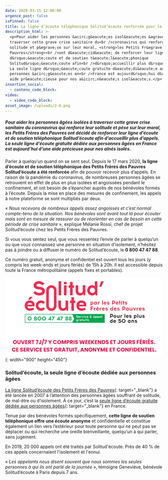 ```yaml
---
date: 2020-03-15 12:00:00
urgence_post: false
isPinned: false
title: La ligne d’écoute téléphonique Solitud’écoute renforcée pour le coronavirus
description_html: >-
  <p>Pour aider les personnes &acirc;g&eacute;es isol&eacute;es &agrave;
  traverser cette grave crise sanitaire du<br />coronavirus qui renforce leur
  solitude et p&egrave;se sur leur moral, <strong>les Petits Fr&egrave;res des
  Pauvres</strong><br />ont d&eacute;cid&eacute; de renforcer leur ligne
  d&rsquo;&eacute;coute et de soutien t&eacute;l&eacute;phonique
  Solitud&rsquo;&eacute;coute afin<br />d&rsquo;accueillir plus d&rsquo;appels.
  La seule ligne d&rsquo;&eacute;coute gratuite d&eacute;di&eacute;e aux
  personnes &acirc;g&eacute;es en<br />France est aujourd&rsquo;hui d&rsquo;une
  aide pr&eacute;cieuse pour nos a&icirc;n&eacute;s isol&eacute;s.</p>
insertion_social:
  - contenu_code_block:
video:
  - video_code_block:
asset_image: /uploads/2-6.png
---
```


##### Pour aider les personnes &acirc;g&eacute;es isol&eacute;es &agrave; traverser cette grave crise sanitaire du coronavirus qui renforce leur solitude et p&egrave;se sur leur moral, les Petits Fr&egrave;res des Pauvres ont d&eacute;cid&eacute; de renforcer leur ligne d’&eacute;coute et de soutien t&eacute;l&eacute;phonique Solitud’&eacute;coute afin d’accueillir plus d’appels. La seule ligne d’&eacute;coute gratuite d&eacute;di&eacute;e aux personnes &acirc;g&eacute;es en France est aujourd’hui d’une aide pr&eacute;cieuse pour nos a&icirc;n&eacute;s isol&eacute;s.

Parler &agrave; quelqu’un quand on se sent seul. Depuis le 17 mars 2020,&nbsp;**la ligne d’&eacute;coute et de soutien t&eacute;l&eacute;phonique des Petits Fr&egrave;res des Pauvres Solitud’&eacute;coute a &eacute;t&eacute; renforc&eacute;e**&nbsp;afin de pouvoir recevoir plus d’appels. En raison de la pand&eacute;mie du coronavirus, de nombreuses personnes &acirc;g&eacute;es se retrouvent en effet de plus en plus isol&eacute;es et angoiss&eacute;es pendant le confinement, et ont besoin de s’&eacute;pancher aupr&egrave;s de nos b&eacute;n&eacute;voles form&eacute;s &agrave; l’&eacute;coute. Depuis la mise en place des mesures de confinement, les appels &agrave; notre plateforme se sont multipli&eacute;s par deux.

&laquo;&nbsp;*Nous recevons de nombreux appels assez angoiss&eacute;s et c’est normal compte-tenu de la situation. Nos b&eacute;n&eacute;voles sont avant tout l&agrave; pour &eacute;couter mais sont en mesure de rassurer ou de r&eacute;orienter en cas de besoin en cette p&eacute;riode de crise sanitaire*&nbsp;&raquo;, explique M&eacute;lanie Rossi, chef de projet Solitud’&eacute;coute chez les Petits Fr&egrave;res des Pauvres.

Si vous vous sentez seul, que vous ressentez l’envie de parler &agrave; quelqu’un ou que vous connaissez une personne en situation d’isolement, n’h&eacute;sitez pas &agrave; joindre ou &agrave; diffuser le num&eacute;ro de Solitud’&eacute;coute, le&nbsp;**0 800 47 47 88**.

Ce num&eacute;ro gratuit, anonyme et confidentiel est ouvert tous les jours (y compris les week-ends et jours f&eacute;ri&eacute;s) de 15h &agrave; 20h. Il est accessible depuis toute la France m&eacute;tropolitaine (appels fixes et portables).

![](/uploads/solitudecoute-ok.jpg){: width="900" height="450"}

### Solitud’&eacute;coute, la seule ligne d’&eacute;coute d&eacute;di&eacute;e aux personnes &acirc;g&eacute;es

[La ligne Solitud’&eacute;coute des Petits Fr&egrave;res des Pauvres](https://www.petitsfreresdespauvres.fr/nos-actions/apporter-une-presence/ecoute-anonyme){: target="_blank"}&nbsp;a &eacute;t&eacute; lanc&eacute;e en 2007 &agrave; l’attention des personnes &acirc;g&eacute;es souffrant de solitude, de mal-&ecirc;tre ou d’isolement. &Agrave; ce jour, c’est la&nbsp;[seule ligne d’&eacute;coute gratuite d&eacute;di&eacute;e aux personnes &acirc;g&eacute;es](https://www.petitsfreresdespauvres.fr/informer/nos-actualites/solitud-ecoute-la-seule-ligne-d-ecoute-gratuite-dediee-aux-plus-de-50-ans-en-france){: target="_blank"}&nbsp;en France.

Tenue par des b&eacute;n&eacute;voles form&eacute;s sp&eacute;cifiquement,&nbsp;**cette ligne de soutien t&eacute;l&eacute;phonique offre une &eacute;coute anonyme**&nbsp;et confidentielle et constitue &eacute;galement un lien vers l’ext&eacute;rieur pour toute personne qui ne peut pas se d&eacute;placer ou qui recherche une oreille bienveillante, quelqu’un &agrave; qui parler, sans jugement.

En 2019, 20 000 appels ont &eacute;t&eacute; trait&eacute;s par Solitud'&eacute;coute. Pr&egrave;s de 40 % de ces appels concernaient l'isolement et l'ennui.

&laquo;&nbsp;*Les appelants nous disent souvent que nous sommes les seules personnes &agrave; qui ils ont parl&eacute; de la journ&eacute;e*&nbsp;&raquo;, t&eacute;moigne Genevi&egrave;ve, b&eacute;n&eacute;vole Solitud’&eacute;coute &agrave; Paris depuis 7 ans.